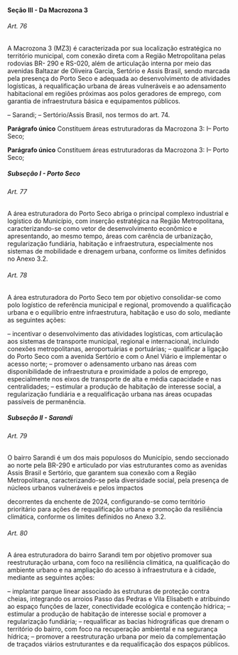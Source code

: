 
#### Seção III -  Da Macrozona 3

###### Art. 76
A Macrozona 3 (MZ3) é caracterizada por sua localização estratégica no território municipal, com conexão direta com a Região Metropolitana pelas rodovias BR- 290 e RS-020, além de articulação interna por meio das avenidas Baltazar de Oliveira Garcia, Sertório e Assis Brasil, sendo marcada pela presença do Porto Seco e adequada ao desenvolvimento de atividades logísticas, à requalificação urbana de áreas vulneráveis e ao adensamento habitacional em regiões próximas aos polos geradores de emprego, com garantia de infraestrutura básica e equipamentos públicos.

– Sarandi;
– Sertório/Assis Brasil, nos termos do art. 74.

**Parágrafo único** Constituem áreas estruturadoras da Macrozona 3: I– Porto Seco;

**Parágrafo único** Constituem áreas estruturadoras da Macrozona 3: I– Porto Seco;

##### Subseção I - Porto Seco

###### Art. 77
A área estruturadora do Porto Seco abriga o principal complexo industrial e logístico do Município, com inserção estratégica na Região Metropolitana, caracterizando-se como vetor de desenvolvimento econômico e apresentando, ao mesmo tempo, áreas com carência de urbanização, regularização fundiária, habitação e infraestrutura, especialmente nos sistemas de mobilidade e drenagem urbana, conforme os limites definidos no Anexo 3.2.

###### Art. 78
A área estruturadora do Porto Seco tem por objetivo consolidar-se como polo logístico de referência municipal e regional, promovendo a qualificação urbana e o equilíbrio entre infraestrutura, habitação e uso do solo, mediante as seguintes ações:

– incentivar o desenvolvimento das atividades logísticas, com articulação aos sistemas de transporte municipal, regional e internacional, incluindo conexões metropolitanas, aeroportuárias e portuárias;
– qualificar a ligação do Porto Seco com a avenida Sertório e com o Anel Viário e implementar o acesso norte;
– promover o adensamento urbano nas áreas com disponibilidade de infraestrutura e proximidade a polos de emprego, especialmente nos eixos de transporte de alta e média capacidade e nas centralidades;
– estimular a produção de habitação de interesse social, a regularização fundiária e a requalificação urbana nas áreas ocupadas passíveis de permanência.

##### Subseção II - Sarandi

###### Art. 79
O bairro Sarandi é um dos mais populosos do Município, sendo seccionado ao norte pela BR-290 e articulado por vias estruturantes como as avenidas Assis Brasil e Sertório, que garantem sua conexão com a Região Metropolitana, caracterizando-se pela diversidade social, pela presença de núcleos urbanos vulneráveis e pelos impactos

decorrentes da enchente de 2024, configurando-se como território prioritário para ações de requalificação urbana e promoção da resiliência climática, conforme os limites definidos no Anexo 3.2.

###### Art. 80
A área estruturadora do bairro Sarandi tem por objetivo promover sua reestruturação urbana, com foco na resiliência climática, na qualificação do ambiente urbano e na ampliação do acesso à infraestrutura e à cidade, mediante as seguintes ações:

– implantar parque linear associado às estruturas de proteção contra cheias, integrando os arroios Passo das Pedras e Vila Elisabeth e atribuindo ao espaço funções de lazer, conectividade ecológica e contenção hídrica;
– estimular a produção de habitação de interesse social e promover a regularização fundiária;
– requalificar as bacias hidrográficas que drenam o território do bairro, com foco na recuperação ambiental e na segurança hídrica;
– promover a reestruturação urbana por meio da complementação de traçados viários estruturantes e da requalificação dos espaços públicos.
